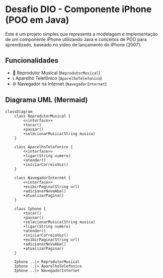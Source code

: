 # Desafio DIO - Componente iPhone (POO em Java)

Este é um projeto simples que representa a modelagem e implementação de um componente iPhone utilizando Java e conceitos de POO para aprendizado, baseado no vídeo de lançamento do iPhone (2007).

## Funcionalidades

- 🎵 Reprodutor Musical (`ReprodutorMusical`)
- 📞 Aparelho Telefônico (`AparelhoTelefonico`)
- 🌐 Navegador na Internet (`NavegadorInternet`)

## Diagrama UML (Mermaid)

```mermaid
classDiagram
    class ReprodutorMusical {
        <<interface>>
        +tocar()
        +pausar()
        +selecionarMusica(String musica)
    }

    class AparelhoTelefonico {
        <<interface>>
        +ligar(String numero)
        +atender()
        +iniciarCorreioVoz()
    }

    class NavegadorInternet {
        <<interface>>
        +exibirPagina(String url)
        +adicionarNovaAba()
        +atualizarPagina()
    }

    class Iphone {
        +tocar()
        +pausar()
        +selecionarMusica(String musica)
        +ligar(String numero)
        +atender()
        +iniciarCorreioVoz()
        +exibirPagina(String url)
        +adicionarNovaAba()
        +atualizarPagina()
    }

    Iphone ..|> ReprodutorMusical
    Iphone ..|> AparelhoTelefonico
    Iphone ..|> NavegadorInternet



